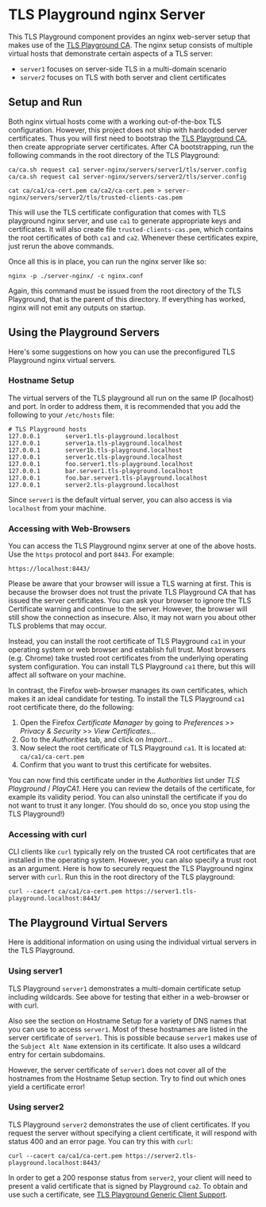 # TLS Playground nginx Server

This TLS Playground component provides an nginx web-server setup that makes use of the [TLS Playground CA](../ca/). The nginx setup consists of multiple virtual hosts that demonstrate certain aspects of a TLS server:

* `server1` focuses on server-side TLS in a multi-domain scenario
* `server2` focuses on TLS with both server and client certificates



## Setup and Run

Both nginx virtual hosts come with a working out-of-the-box TLS configuration. However, this project does not ship with hardcoded server certificates. Thus you will first need to bootstrap the [TLS Playground CA](../ca/), then create appropriate server certificates. After CA bootstrapping, run the following commands in the root directory of the TLS Playground:

    ca/ca.sh request ca1 server-nginx/servers/server1/tls/server.config
    ca/ca.sh request ca1 server-nginx/servers/server2/tls/server.config
    
    cat ca/ca1/ca-cert.pem ca/ca2/ca-cert.pem > server-nginx/servers/server2/tls/trusted-clients-cas.pem

This will use the TLS certificate configuration that comes with TLS playground nginx server, and use `ca1` to generate appropriate keys and certificates. It will also create file `trusted-clients-cas.pem`, which contains the root certificates of both `ca1` and `ca2`.  Whenever these certificates expire, just rerun the above commands.

Once all this is in place, you can run the nginx server like so:

    nginx -p ./server-nginx/ -c nginx.conf

Again, this command must be issued from the root directory of the TLS Playground, that is the parent of this directory. If everything has worked, nginx will not emit any outputs on startup.



## Using the Playground Servers

Here's some suggestions on how you can use the preconfigured TLS Playground nginx virtual servers.



### Hostname Setup

The virtual servers of the TLS playground all run on the same IP (localhost) and port. In order to address them, it is recommended that you add the following to your `/etc/hosts` file:

    # TLS Playground hosts
    127.0.0.1       server1.tls-playground.localhost
    127.0.0.1       server1a.tls-playground.localhost
    127.0.0.1       server1b.tls-playground.localhost
    127.0.0.1       server1c.tls-playground.localhost
    127.0.0.1       foo.server1.tls-playground.localhost
    127.0.0.1       bar.server1.tls-playground.localhost
    127.0.0.1       foo.bar.server1.tls-playground.localhost
    127.0.0.1       server2.tls-playground.localhost

Since `server1` is the default virtual server, you can also access is via `localhost` from your machine.



### Accessing with Web-Browsers

You can access the TLS Playground nginx server at one of the above hosts. Use the `https` protocol and port `8443`. For example:

    https://localhost:8443/

Please be aware that your browser will issue a TLS warning at first. This is because the browser does not trust the private TLS Playground CA that has issued the server certificates. You can ask your browser to ignore the TLS Certificate warning and continue to the server. However, the browser will still show the connection as insecure. Also, it may not warn you about other TLS problems that may occur.

Instead, you can install the root certificate of TLS Playground `ca1` in your operating system or web browser and establish full trust. Most browsers (e.g. Chrome) take trusted root certificates from the underlying operating system configuration. You can install TLS Playground `ca1` there, but this will affect all software on your machine.

In contrast, the Firefox web-browser manages its own certificates, which makes it an ideal candidate for testing. To install the TLS Playground `ca1` root certificate there, do the following:

1. Open the Firefox *Certificate Manager* by going to *Preferences* >> *Privacy & Security* >> *View Certificates...*
2. Go to the *Authorities* tab, and click on *Import...*
3. Now select the root certificate of TLS Playground `ca1`. It is located at:<br>
`ca/ca1/ca-cert.pem`
4. Confirm that you want to trust this certificate for websites.

You can now find this certificate under in the *Authorities* list under *TLS Playground* / *PlayCA1*. Here you can review the details of the certificate, for example its validity period. You can also uninstall the certificate if you do not want to trust it any longer. (You should do so, once you stop using the TLS Playground!)



### Accessing with curl

CLI clients like `curl` typically rely on the trusted CA root certificates that are installed in the operating system. However, you can also specify a trust root as an argument. Here is how to securely request the TLS Playground nginx server with `curl`. Run this in the root directory of the TLS playground:

    curl --cacert ca/ca1/ca-cert.pem https://server1.tls-playground.localhost:8443/



## The Playground Virtual Servers

Here is additional information on using using the individual virtual servers in the TLS Playground.



### Using server1

TLS Playground `server1` demonstrates a multi-domain certificate setup including wildcards. See above for testing that either in a web-browser or with curl.

Also see the section on Hostname Setup for a variety of DNS names that you can use to access `server1`. Most of these hostnames are listed in the server certificate of `server1`. This is possible because `server1` makes use of the `Subject Alt Name` extension in its certificate. It also uses a wildcard entry for certain subdomains.

However, the server certificate of `server1` does not cover all of the hostnames from the Hostname Setup section. Try to find out which ones yield a certificate error!



### Using server2

TLS Playground `server2` demonstrates the use of client certificates. If you request the server without specifying a client certificate, it will respond with status 400 and an error page. You can try this with `curl`:

    curl --cacert ca/ca1/ca-cert.pem https://server2.tls-playground.localhost:8443/

In order to get a 200 response status from `server2`, your client will need to present a valid certificate that is signed by Playground `ca2`. To obtain and use such a certificate, see [TLS Playground Generic Client Support](../client-generic/).
